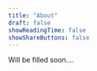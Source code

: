 ```yaml
---
title: "About"
draft: false
showReadingTime: false
showShareButtons: false
---
```


Will be filled soon....
